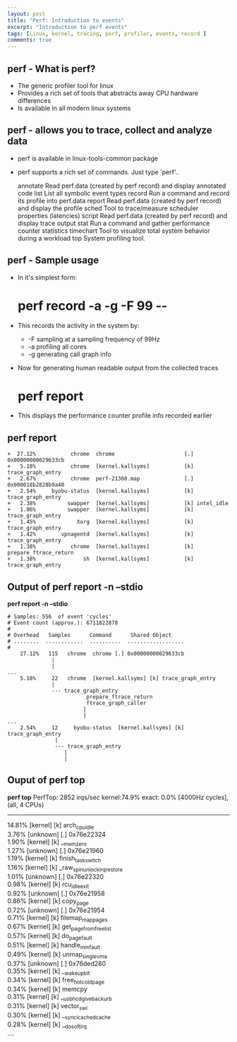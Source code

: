```yaml
---
layout: post
title: "Perf: Introduction to events"
excerpt: "Introduction to perf events"
tags: [Linux, kernel, tracing, perf, profiler, events, record ]
comments: true
---
```


## perf - What is perf?<a id="orgheadline1"></a>

-   The generic profiler tool for linux
-   Provides a rich set of tools that abstracts away CPU hardware differences
-   Is available in all modern linux systems

## perf - allows you to trace, collect and analyze data<a id="orgheadline2"></a>

-   perf is available in linux-tools-common package
-   perf supports a rich set of commands. Just type 'perf'..

    annotate        Read perf.data (created by perf record) and display annotated code
    list            List all symbolic event types
    record          Run a command and record its profile into perf.data
    report          Read perf.data (created by perf record) and display the profile
    sched           Tool to trace/measure scheduler properties (latencies)
    script          Read perf.data (created by perf record) and display trace output
    stat            Run a command and gather performance counter statistics
    timechart       Tool to visualize total system behavior during a workload
    top             System profiling tool.

## perf - Sample usage<a id="orgheadline3"></a>

-   In it's simplest form:

    # perf record -a -g -F 99 --

-   This records the activity in the system by:
    -   -F sampling at a sampling frequency of 99Hz
    -   -a profiling all cores
    -   -g generating call graph info
-   Now for generating human readable output from the collected traces

    # perf report

-   This displays the performance counter profile info recorded
    earlier

## perf report<a id="orgheadline4"></a>

    +  27.12%           chrome  chrome                      [.] 0x00000000029633cb                                                                                            
    +   5.18%           chrome  [kernel.kallsyms]           [k] trace_graph_entry                                                                                             
    +   2.67%           chrome  perf-21360.map              [.] 0x000018b2828b9a40                                                                                            
    +   2.54%     byobu-status  [kernel.kallsyms]           [k] trace_graph_entry                                                                                             
    +   2.38%          swapper  [kernel.kallsyms]           [k] intel_idle                                                                                                    
    +   1.86%          swapper  [kernel.kallsyms]           [k] trace_graph_entry                                                                                             
    +   1.45%             Xorg  [kernel.kallsyms]           [k] trace_graph_entry                                                                                             
    +   1.42%        vpnagentd  [kernel.kallsyms]           [k] trace_graph_entry                                                                                             
    +   1.38%           chrome  [kernel.kallsyms]           [k] prepare_ftrace_return                                                                                         
    +   1.38%               sh  [kernel.kallsyms]           [k] trace_graph_entry

## Output of perf report -n &#x2013;stdio<a id="orgheadline5"></a>

**perf report -n &#x2013;stdio**

    # Samples: 556  of event 'cycles'
    # Event count (approx.): 6711822878
    #
    # Overhead   Samples      Command      Shared Object                                                                                                     
    # ........  ............  ..........  ..................
    #
        27.12%   115   chrome  chrome [.] 0x00000000029633cb                                                                             
                  |
                  |
    ...
        5.18%     22   chrome  [kernel.kallsyms] [k] trace_graph_entry                                                                              
                  |
                  --- trace_graph_entry
                             prepare_ftrace_return
                             ftrace_graph_caller
                            |
                            |
    ...
        2.54%     12     byobu-status  [kernel.kallsyms] [k] trace_graph_entry                                                                              
                   |
                   --- trace_graph_entry
                      |
                      |

## Ouput of perf top<a id="orgheadline7"></a>

**perf top**
   PerfTop:    2852 irqs/sec  kernel:74.9%  exact:  0.0% [4000Hz cycles],  (all, 4 CPUs)

---

14.81%  [kernel]       [k] arch<sub>cpu</sub><sub>idle</sub>                     
 3.76%  [unknown]      [.] 0x76e22324                        
 1.90%  [kernel]       [k] \_<sub>memzero</sub>                         
 1.27%  [unknown]      [.] 0x76e21960                        
 1.19%  [kernel]       [k] finish<sub>task</sub><sub>switch</sub>                
 1.16%  [kernel]       [k] \_raw<sub>spin</sub><sub>unlock</sub><sub>irqrestore</sub>       
 1.01%  [unknown]      [.] 0x76e22320                        
 0.98%  [kernel]       [k] rcu<sub>idle</sub><sub>exit</sub>                     
 0.92%  [unknown]      [.] 0x76e21958                        
 0.86%  [kernel]       [k] copy<sub>page</sub>                         
 0.72%  [unknown]      [.] 0x76e21954                        
 0.71%  [kernel]       [k] filemap<sub>map</sub><sub>pages</sub>                 
 0.67%  [kernel]       [k] get<sub>page</sub><sub>from</sub><sub>freelist</sub>            
 0.57%  [kernel]       [k] do<sub>page</sub><sub>fault</sub>                     
 0.51%  [kernel]       [k] handle<sub>mm</sub><sub>fault</sub>                   
 0.49%  [kernel]       [k] unmap<sub>single</sub><sub>vma</sub>                  
 0.37%  [unknown]      [.] 0x76ded280                        
 0.35%  [kernel]       [k] \_<sub>wake</sub><sub>up</sub><sub>bit</sub>                     
 0.34%  [kernel]       [k] free<sub>hot</sub><sub>cold</sub><sub>page</sub>                
 0.34%  [kernel]       [k] memcpy                            
 0.31%  [kernel]       [k] \_<sub>usb</sub><sub>hcd</sub><sub>giveback</sub><sub>urb</sub>            
 0.31%  [kernel]       [k] vector<sub>swi</sub>                        
 0.30%  [kernel]       [k] \_<sub>sync</sub><sub>icache</sub><sub>dcache</sub>              
 0.28%  [kernel]       [k] \_<sub>do</sub><sub>softirq</sub>                      
&#x2026;.